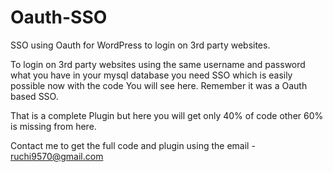 # Oauth-SSO
SSO using Oauth for WordPress to login on 3rd party websites.

To login on 3rd party websites using the same username and password what you have in your mysql database you need SSO which is easily possible now with the code You will see here. Remember it was a Oauth based SSO.

That is a complete Plugin but here you will get only 40% of code other 60% is missing from here.

Contact me to get the full code and plugin using the email - ruchi9570@gmail.com 
